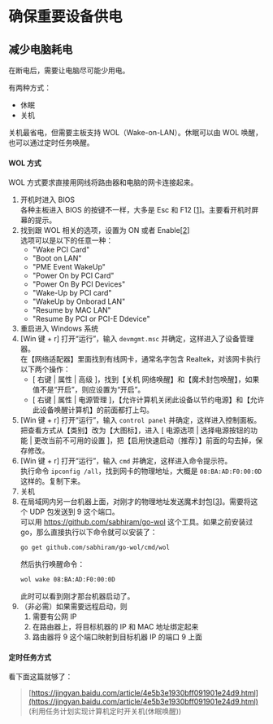 # 确保重要设备供电


## 减少电脑耗电

在断电后，需要让电脑尽可能少用电。

有两种方式：

- 休眠
- 关机

关机最省电，但需要主板支持 WOL（Wake-on-LAN）。休眠可以由 WOL 唤醒，也可以通过定时任务唤醒。

#### WOL 方式

WOL 方式要求直接用网线将路由器和电脑的网卡连接起来。

1. 开机时进入 BIOS  
   各种主板进入 BIOS 的按键不一样，大多是 Esc 和 F12 [[1][1]]。主要看开机时屏幕的提示。
1. 找到跟 WOL 相关的选项，设置为 ON 或者 Enable[[2][2]]  
   选项可以是以下的任意一种：  
   - "Wake PCI Card"
   - "Boot on LAN"
   - "PME Event WakeUp"
   - "Power On by PCI Card"
   - "Power On By PCI Devices"
   - "Wake-Up by PCI card"
   - "WakeUp by Onborad LAN"
   - "Resume by MAC LAN"
   - "Resume By PCI or PCI-E Ddevice"
1. 重启进入 Windows 系统
1. [Win 键 + r] 打开“运行”，输入 `devmgmt.msc` 并确定，这样进入了设备管理器。  
   在【网络适配器】里面找到有线网卡，通常名字包含 Realtek，对该网卡执行以下两个操作：  
   - [ 右键 | 属性 | 高级 ]，找到【关机 网络唤醒】和【魔术封包唤醒】，如果值不是“开启”，则应设置为“开启”。  
   - [ 右键 | 属性 | 电源管理 ]，【允许计算机关闭此设备以节约电源】和【允许此设备唤醒计算机】的前面都打上勾。
1. [Win 键 + r] 打开“运行”，输入 `control panel` 并确定，这样进入控制面板。  
   把查看方式从【类别】改为【大图标】，进入 [ 电源选项 | 选择电源按钮的功能 | 更改当前不可用的设置 ]，把【启用快速启动（推荐）】前面的勾去掉，保存修改。  
1. [Win 键 + r] 打开“运行”，输入 `cmd` 并确定，这样进入命令提示符。  
   执行命令 `ipconfig /all`，找到网卡的物理地址，大概是 `08:BA:AD:F0:00:0D` 这样的。复制下来。  
1. 关机
1. 在局域网内另一台机器上面，对刚才的物理地址发送魔术封包[[3][3]]。需要将这个 UDP 包发送到 9 这个端口。  
   可以用 https://github.com/sabhiram/go-wol 这个工具。如果之前安装过 go，那么直接执行以下命令就可以安装了：  
   ```bash
   go get github.com/sabhiram/go-wol/cmd/wol
   ```  
   然后执行唤醒命令：
   ```bash
   wol wake 08:BA:AD:F0:00:0D
   ```  
   此时可以看到刚才那台机器启动了。
1. （非必需）如果需要远程启动，则
    1. 需要有公网 IP
    2. 在路由器上，将目标机器的 IP 和 MAC 地址绑定起来
    3. 路由器将 9 这个端口映射到目标机器 IP 的端口 9 上面

#### 定时任务方式

看下面这篇就够了：

> [https://jingyan.baidu.com/article/4e5b3e1930bff091901e24d9.html](https://jingyan.baidu.com/article/4e5b3e1930bff091901e24d9.html) (利用任务计划实现计算机定时开关机(休眠唤醒))


[1]: https://www.cnblogs.com/awakenedy/articles/10688902.html (WOL（Wake On LAN - 局域网唤醒）外网唤醒 配置教程 — 远程开机)
[2]: https://zhuanlan.zhihu.com/p/183704557 (网络唤醒WOL（Wake On LAN）)
[3]: https://www.cnblogs.com/zhanggaoxing/p/9657545.html (网络唤醒（WOL）全解指南：原理篇)
